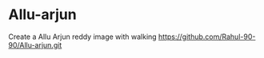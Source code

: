 # Allu-arjun
Create a Allu Arjun reddy image with walking 
https://github.com/Rahul-90-90/Allu-arjun.git
